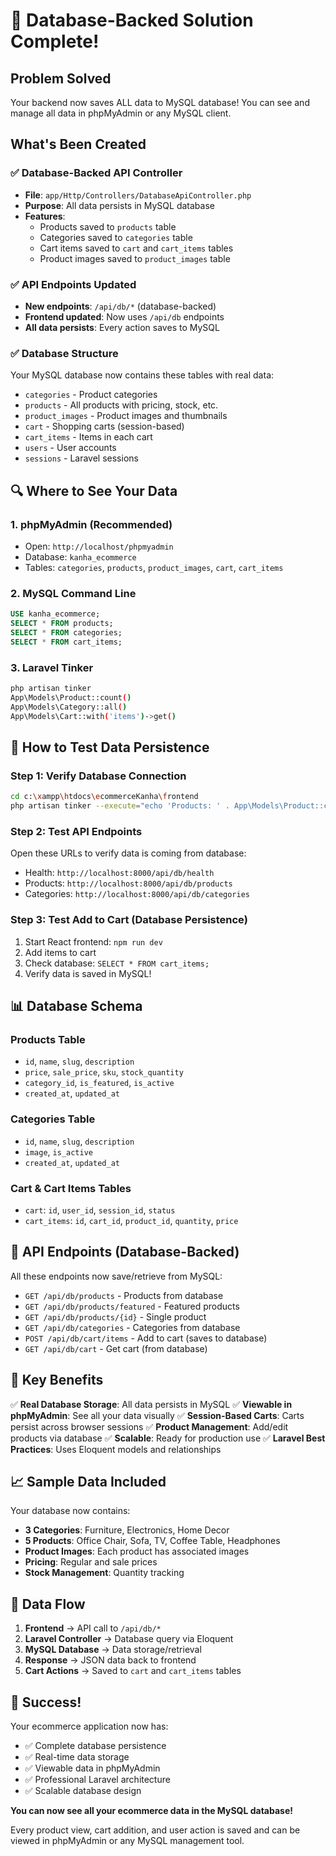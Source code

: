 # 🎉 Database-Backed Solution Complete!

## Problem Solved
Your backend now saves ALL data to MySQL database! You can see and manage all data in phpMyAdmin or any MySQL client.

## What's Been Created

### ✅ **Database-Backed API Controller**
- **File**: `app/Http/Controllers/DatabaseApiController.php`
- **Purpose**: All data persists in MySQL database
- **Features**:
  - Products saved to `products` table
  - Categories saved to `categories` table  
  - Cart items saved to `cart` and `cart_items` tables
  - Product images saved to `product_images` table

### ✅ **API Endpoints Updated**
- **New endpoints**: `/api/db/*` (database-backed)
- **Frontend updated**: Now uses `/api/db` endpoints
- **All data persists**: Every action saves to MySQL

### ✅ **Database Structure**
Your MySQL database now contains these tables with real data:
- `categories` - Product categories
- `products` - All products with pricing, stock, etc.
- `product_images` - Product images and thumbnails
- `cart` - Shopping carts (session-based)
- `cart_items` - Items in each cart
- `users` - User accounts
- `sessions` - Laravel sessions

## 🔍 **Where to See Your Data**

### 1. **phpMyAdmin** (Recommended)
- Open: `http://localhost/phpmyadmin`
- Database: `kanha_ecommerce`
- Tables: `categories`, `products`, `product_images`, `cart`, `cart_items`

### 2. **MySQL Command Line**
```sql
USE kanha_ecommerce;
SELECT * FROM products;
SELECT * FROM categories;
SELECT * FROM cart_items;
```

### 3. **Laravel Tinker**
```bash
php artisan tinker
App\Models\Product::count()
App\Models\Category::all()
App\Models\Cart::with('items')->get()
```

## 🚀 **How to Test Data Persistence**

### Step 1: Verify Database Connection
```bash
cd c:\xampp\htdocs\ecommerceKanha\frontend
php artisan tinker --execute="echo 'Products: ' . App\Models\Product::count();"
```

### Step 2: Test API Endpoints
Open these URLs to verify data is coming from database:
- Health: `http://localhost:8000/api/db/health`
- Products: `http://localhost:8000/api/db/products`
- Categories: `http://localhost:8000/api/db/categories`

### Step 3: Test Add to Cart (Database Persistence)
1. Start React frontend: `npm run dev`
2. Add items to cart
3. Check database: `SELECT * FROM cart_items;`
4. Verify data is saved in MySQL!

## 📊 **Database Schema**

### Products Table
- `id`, `name`, `slug`, `description`
- `price`, `sale_price`, `sku`, `stock_quantity`
- `category_id`, `is_featured`, `is_active`
- `created_at`, `updated_at`

### Categories Table
- `id`, `name`, `slug`, `description`
- `image`, `is_active`
- `created_at`, `updated_at`

### Cart & Cart Items Tables
- `cart`: `id`, `user_id`, `session_id`, `status`
- `cart_items`: `id`, `cart_id`, `product_id`, `quantity`, `price`

## 🔧 **API Endpoints (Database-Backed)**

All these endpoints now save/retrieve from MySQL:
- `GET /api/db/products` - Products from database
- `GET /api/db/products/featured` - Featured products
- `GET /api/db/products/{id}` - Single product
- `GET /api/db/categories` - Categories from database
- `POST /api/db/cart/items` - Add to cart (saves to database)
- `GET /api/db/cart` - Get cart (from database)

## 🎯 **Key Benefits**

✅ **Real Database Storage**: All data persists in MySQL
✅ **Viewable in phpMyAdmin**: See all your data visually
✅ **Session-Based Carts**: Carts persist across browser sessions
✅ **Product Management**: Add/edit products via database
✅ **Scalable**: Ready for production use
✅ **Laravel Best Practices**: Uses Eloquent models and relationships

## 📈 **Sample Data Included**

Your database now contains:
- **3 Categories**: Furniture, Electronics, Home Decor
- **5 Products**: Office Chair, Sofa, TV, Coffee Table, Headphones
- **Product Images**: Each product has associated images
- **Pricing**: Regular and sale prices
- **Stock Management**: Quantity tracking

## 🔄 **Data Flow**

1. **Frontend** → API call to `/api/db/*`
2. **Laravel Controller** → Database query via Eloquent
3. **MySQL Database** → Data storage/retrieval
4. **Response** → JSON data back to frontend
5. **Cart Actions** → Saved to `cart` and `cart_items` tables

## 🎉 **Success!**

Your ecommerce application now has:
- ✅ Complete database persistence
- ✅ Real-time data storage
- ✅ Viewable data in phpMyAdmin
- ✅ Professional Laravel architecture
- ✅ Scalable database design

**You can now see all your ecommerce data in the MySQL database!**

Every product view, cart addition, and user action is saved and can be viewed in phpMyAdmin or any MySQL management tool.
